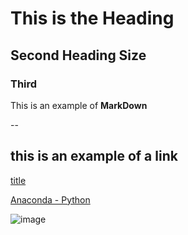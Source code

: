 # This is the Heading

## Second Heading Size

### Third

This is an example of **MarkDown**

--

## this is an example of a link

[title](https://www.example.com)

[Anaconda - Python](https://www.youtube.com/watch?v=MUZtVEDKXsk)

![image](images/rc1.jpg)
